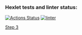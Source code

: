 ### Hexlet tests and linter status:
[![Actions Status](https://github.com/artem-mar/frontend-project-lvl2/workflows/hexlet-check/badge.svg)](https://github.com/artem-mar/frontend-project-lvl2/actions)
[![linter](https://github.com/artem-mar/frontend-project-lvl2/actions/workflows/nodejs.yml/badge.svg?branch=main)](https://github.com/artem-mar/frontend-project-lvl2/actions/workflows/nodejs.yml)

<a href="https://asciinema.org/a/OI98pION0a0fYsv3HHh0tfSq0">Step 3</a>
